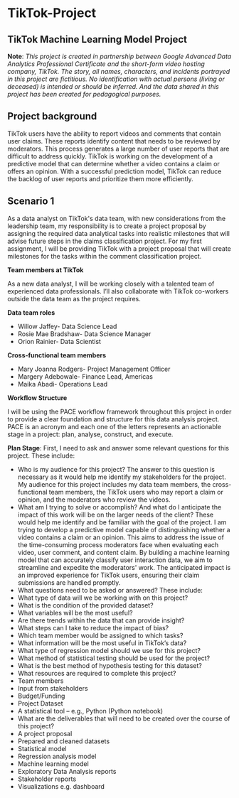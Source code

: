 # TikTok-Project

## TikTok Machine Learning Model Project
 
**Note**: _This project is created in partnership between Google Advanced Data Analytics Professional Certificate and the short-form video hosting company, TikTok. The story, all names, characters, and incidents portrayed in this project are fictitious. No identification with actual persons (living or deceased) is intended or should be inferred. And the data shared in this project has been created for pedagogical purposes._

## **Project background**

TikTok users have the ability to report videos and comments that contain user claims. These reports identify content that needs to be reviewed by moderators. This process generates a large number of user reports that are difficult to address quickly.
TikTok is working on the development of a predictive model that can determine whether a video contains a claim or offers an opinion. With a successful prediction model, TikTok can reduce the backlog of user reports and prioritize them more efficiently.

## **Scenario 1**

As a data analyst on TikTok's data team, with new considerations from the leadership team, my responsibility is to create a project proposal by assigning the required data analytical tasks into realistic milestones that will advise future steps in the claims classification project.
For my first assignment, I will be providing TikTok with a project proposal that will create milestones for the tasks within the comment classification project.

**Team members at TikTok**

As a new data analyst, I will be working closely with a talented team of experienced data professionals. I’ll also collaborate with TikTok co-workers outside the data team as the project requires.

**Data team roles**

-	Willow Jaffey- Data Science Lead
-	Rosie Mae Bradshaw- Data Science Manager
-	Orion Rainier- Data Scientist

**Cross-functional team members**
-	Mary Joanna Rodgers- Project Management Officer
-	Margery Adebowale- Finance Lead, Americas
-	Maika Abadi- Operations Lead

**Workflow Structure**

I will be using the PACE workflow framework throughout this project in order to provide a clear foundation and structure for this data analysis project. PACE is an acronym and each one of the letters represents an actionable stage in a project: plan, analyse, construct, and execute.
 
**Plan Stage**: First, I need to ask and answer some relevant questions for this project. These include: 
-	Who is my audience for this project? The answer to this question is necessary as it would help me identify my stakeholders for the project. My audience for this project includes my data team members, the cross-functional team members, the TikTok users who may report a claim or opinion, and the moderators who review the videos.
-	What am I trying to solve or accomplish? And what do I anticipate the impact of this work will be on the larger needs of the client? These would help me identify and be familiar with the goal of the project. I am trying to develop a predictive model capable of distinguishing whether a video contains a claim or an opinion. This aims to address the issue of the time-consuming process moderators face when evaluating each video, user comment, and content claim. By building a machine learning model that can accurately classify user interaction data, we aim to streamline and expedite the moderators' work. The anticipated impact is an improved experience for TikTok users, ensuring their claim submissions are handled promptly.
-	What questions need to be asked or answered? These include:
 -	What type of data will we be working with on this project?
 -	What is the condition of the provided dataset? 
 -	What variables will be the most useful? 
 -	Are there trends within the data that can provide insight? 
 -	What steps can I take to reduce the impact of bias?
 -	Which team member would be assigned to which tasks?
 -	What information will be the most useful in TikTok’s data?
 -	What type of regression model should we use for this project?
 -	What method of statistical testing should be used for the project?
 -	What is the best method of hypothesis testing for this dataset?
-	What resources are required to complete this project? 
 -	Team members
 -	Input from stakeholders
 -	Budget/Funding
 -	Project Dataset
 -	A statistical tool – e.g., Python (Python notebook)
-	What are the deliverables that will need to be created over the course of this project? 
 -	A project proposal
 - Prepared and cleaned datasets
 -	Statistical model
 -	Regression analysis model
 -	Machine learning model
 -	Exploratory Data Analysis reports
 -	Stakeholder reports
 -	Visualizations e.g. dashboard
	

